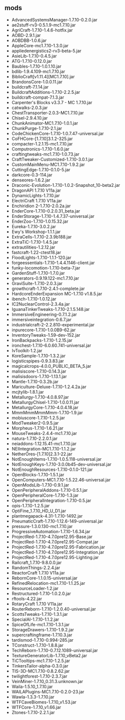 ## mods
* AdvancedSystemsManager-1.7.10-0.2.0.jar
* ae2stuff-rv3-0.5.1.9-mc1.7.10.jar
* AgriCraft-1.7.10-1.4.6-hotfix.jar
* AOBD-2.9.1.jar
* AOBDBB-1.0.6.jar
* AppleCore-mc1.7.10-1.3.0.jar
* appliedenergistics2-rv3-beta-5.jar
* AsieLib-1.7.10-0.4.5.jar
* ATG-1.7.10-0.12.0.jar
* Baubles-1.7.10-1.0.1.10.jar
* bdlib-1.9.4.109-mc1.7.10.jar
* BiblioCraft[v1.11.4][MC1.7.10].jar
* BrandonsCore-1.0.0.11.jar
* buildcraft-7.1.14.jar
* BuildcraftAdditions-1.7.10-2.2.5.jar
* buildcraft-compat-7.1.3.jar
* Carpenter's Blocks v3.3.7 - MC 1.7.10.jar
* catwalks-2.0.3.jar
* ChestTransporter-2.0.3-MC1.7.10.jar
* Chisel-2.9.4.10.jar
* ChunkAnimator-MC1.7.10-1.0.1.jar
* ChunkPurge-1.7.10-2.1.jar
* CodeChickenCore-1.7.10-1.0.7.47-universal.jar
* CoFHCore-[1.7.10]3.1.2-325.jar
* compacter-1.2.1.15-mc1.7.10.jar
* Computronics-1.7.10-1.6.0.jar
* craftingtweaks-mc1.7.10-1.0.73.jar
* CraftTweaker-Customized-1.7.10-3.0.1.jar
* CustomMainMenu-MC1.7.10-1.9.2.jar
* CuttingEdge-1.7.10-0.1.0-5.jar
* darkcore-0.3-114.jar
* denseores-1.6.2.jar
* Draconic-Evolution-1.7.10-1.0.2-Snapshot_10-beta2.jar
* DragonAPI 1.7.10 V11a.jar
* DynamicLights-1.7.10.jar
* ElectriCraft 1.7.10 V11a.jar
* Enchiridion 2-1.7.10-2.0.2a.jar
* EnderCore-1.7.10-0.2.0.31_beta.jar
* EnderStorage-1.7.10-1.4.7.37-universal.jar
* EnderZoo-1.7.10-1.0.15.32.jar
* Eureka-1.7.10-3.0.2.jar
* Ewy's Workshop-1.1.1.jar
* ExtraCells-1.7.10-2.3.9b188.jar
* ExtraTiC-1.7.10-1.4.5.jar
* extrautilities-1.2.12.jar
* fastcraft-1.22-ctest18.jar
* FloodLights-1.7.10-1.1.1-120.jar
* forgeessentials-1.7.10-1.4.4.1146-client.jar
* funky-locomotion-1.7.10-beta-7.jar
* GardenStuff-1.7.10-1.7.0.jar
* generators-0.9.19.122-mc1.7.10.jar
* GraviSuite-1.7.10-2.0.3.jar
* growthcraft-1.7.10-2.4.1-complete.jar
* HardcoreEnderExpansion  MC-1.7.10  v1.8.5.jar
* ibench-1.7.10-1.0.12.jar
* IC2NuclearControl-2.3.4a.jar
* IguanaTinkerTweaks-1.7.10-2.1.5.148.jar
* ImmersiveEngineering-0.7.1.2.jar
* immersiveintegration-0.6.7.jar
* industrialcraft-2-2.2.810-experimental.jar
* inpurecore-1.7.10-1.0.0B9-62.jar
* InventoryTweaks-1.59-dev-152.jar
* IronBackpacks-1.7.10-1.2.15.jar
* ironchest-1.7.10-6.0.60.741-universal.jar
* IvToolkit-1.2.jar
* KoreSample-1.7.10-1.3.2.jar
* logisticspipes-0.9.3.83.jar
* magicalcrops-4.0.0_PUBLIC_BETA_5.jar
* malisiscore-1.7.10-0.14.3.jar
* malisisdoors-1.7.10-1.13.1.jar
* Mantle-1.7.10-0.3.2b.jar
* Mariculture-Deluxe-1.7.10-1.2.4.2a.jar
* mcjtylib-1.8.1.jar
* Metallurgy-1.7.10-4.0.8.97.jar
* MetallurgyChisel-1.7.10-1.0.0.11.jar
* MetallurgyCore-1.7.10-4.0.4.18.jar
* MmmMmmMmmMmm-1.7.10-1.9.jar
* mobiuscore-1.7.10-1.2.5.jar
* ModTweaker2-0.9.5.jar
* Morpheus-1.7.10-1.6.21.jar
* MouseTweaks-2.4.4-mc1.7.10.jar
* natura-1.7.10-2.2.0.1.jar
* neiaddons-1.12.15.41-mc1.7.10.jar
* NEIIntegration-MC1.7.10-1.1.2.jar
* NetherOres-[1.7.10]2.3.1-22.jar
* NotEnoughItems-1.7.10-1.0.5.118-universal.jar
* NotEnoughKeys-1.7.10-3.0.0b45-dev-universal.jar
* NotEnoughResources-1.7.10-0.1.0-121.jar
* OpenBlocks-1.7.10-1.5.1.jar
* OpenComputers-MC1.7.10-1.5.22.46-universal.jar
* OpenModsLib-1.7.10-0.9.1.jar
* OpenPeripheralAddons-1.7.10-0.5.1.jar
* OpenPeripheralCore-1.7.10-1.3.jar
* OpenPeripheralIntegration-1.7.10-0.5.jar
* opis-1.7.10-1.2.5.jar
* OptiFine_1.7.10_HD_U_D1.jar
* plantmegapack-4.31-1.7.10-1492.jar
* PneumaticCraft-1.7.10-1.12.6-149-universal.jar
* pressure-1.3.0.130-mc1.7.10.jar
* ProgressiveAutomation-1.7.10-1.6.34.jar
* ProjectRed-1.7.10-4.7.0pre12.95-Base.jar
* ProjectRed-1.7.10-4.7.0pre12.95-Compat.jar
* ProjectRed-1.7.10-4.7.0pre12.95-Fabrication.jar
* ProjectRed-1.7.10-4.7.0pre12.95-Integration.jar
* ProjectRed-1.7.10-4.7.0pre12.95-Lighting.jar
* Railcraft_1.7.10-9.8.0.0.jar
* RandomThings-2.2.4.jar
* ReactorCraft 1.7.10 V11a.jar
* RebornCore-1.1.0.15-universal.jar
* RefinedRelocation-mc1.7.10-1.1.25.jar
* ResourceLoader-1.2.jar
* Restructured-1.7.10-1.0.2.0.jar
* rftools-4.22.jar
* RotaryCraft 1.7.10 V11a.jar
* RouterReborn-1.7.10-1.2.0.40-universal.jar
* ScottsTweaks-1.7.10-1.3.1.jar
* SpecialAI-1.7.10-1.1.2.jar
* SpiceOfLife-mc1.7.10-1.3.1.jar
* StorageDrawers-1.7.10-1.9.2.jar
* supercraftingframe-1.7.10.3.jar
* tardismod-1.7.10-0.994-285.jar
* TConstruct-1.7.10-1.8.8.jar
* TechReborn-1.7.10-0.7.12.1089-universal.jar
* TextureGeneratorLib-1.7.10_vBeta2.jar
* TiCTooltips-mc1.7.10-1.2.5.jar
* TinkersTailor-alpha-0.3.0.jar
* TIS-3D-MC1.7.10-0.8.2.62.jar
* twilightforest-1.7.10-2.3.7.jar
* VeinMiner-1.7.10_0.31.3.unknown.jar
* Waila-1.5.10_1.7.10.jar
* WAILAPlugins-MC1.7.10-0.2.0-23.jar
* Wawla-1.3.3-1.7.10.jar
* WTFCaveBiomes-1.7.10_v1.53.jar
* WTFCore-1.7.10_v1.66.jar
* Ztones-1.7.10-2.2.1.jar
